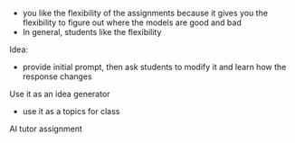 - you like the flexibility of the assignments because it gives you the flexibility to figure out where the models are good and bad
- In general, students like the flexibility

Idea: 
- provide initial prompt, then ask students to modify it and learn how the response changes 

Use it as an idea generator
- use it as a topics for class 

AI tutor assignment 